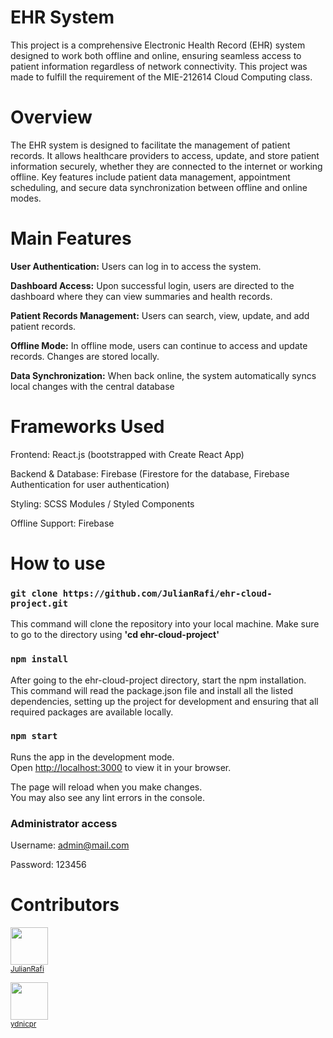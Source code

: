 # EHR System
This project is a comprehensive Electronic Health Record (EHR) system designed to work both offline and online, ensuring seamless access to patient information regardless of network connectivity. This project was made to fulfill the requirement of the MIE-212614 Cloud Computing class.


# Overview
The EHR system is designed to facilitate the management of patient records. It allows healthcare providers to access, update, and store patient information securely, whether they are connected to the internet or working offline. Key features include patient data management, appointment scheduling, and secure data synchronization between offline and online modes.

# Main Features
**User Authentication:** Users can log in to access the system.

**Dashboard Access:** Upon successful login, users are directed to the dashboard where they can view summaries and health records.

**Patient Records Management:** Users can search, view, update, and add patient records.

**Offline Mode:** In offline mode, users can continue to access and update records. Changes are stored locally.

**Data Synchronization:** When back online, the system automatically syncs local changes with the central database

# Frameworks Used
Frontend: React.js (bootstrapped with Create React App)

Backend & Database: Firebase (Firestore for the database, Firebase Authentication for user authentication)

Styling: SCSS Modules / Styled Components

Offline Support: Firebase

# How to use

### `git clone https://github.com/JulianRafi/ehr-cloud-project.git`

This command will clone the repository into your local machine. Make sure to go to the directory using **'cd ehr-cloud-project'**

### `npm install`
After going to the ehr-cloud-project directory, start the npm installation. This command will read the package.json file and install all the listed dependencies, setting up the project for development and ensuring that all required packages are available locally.

### `npm start`

Runs the app in the development mode.\
Open [http://localhost:3000](http://localhost:3000) to view it in your browser.

The page will reload when you make changes.\
You may also see any lint errors in the console.

### Administrator access
Username: admin@mail.com

Password: 123456

# Contributors
<img src="https://media.licdn.com/dms/image/D5603AQE9vkCK-IFasw/profile-displayphoto-shrink_800_800/0/1714238782648?e=1723680000&v=beta&t=hHsdN7PYr057QbC8wFoNgtDD3GyeHADxAsgHfmT37fE" width="60px;"/><br /><sub>[JulianRafi](https://github.com/JulianRafi)

<img src="https://media.licdn.com/dms/image/C5603AQHfnw0J_1aTyQ/profile-displayphoto-shrink_800_800/0/1668056793331?e=1723680000&v=beta&t=p_Svtz-J5_4RygC2KXbQXZsWATg2hk6VK3Cb41quLHY" width="60px;"/><br /><sub>[ydnicpr](https://github.com/ydnicpr)






